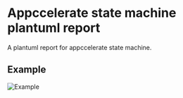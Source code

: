# Appccelerate state machine plantuml report

A plantuml report for appccelerate state machine.

## Example

![Example](http://www.plantuml.com/plantuml/png/DOmn3i8m40Jxl08UaBYdIiD3ZiiA6zbdwsuDtuSKDAEHHfezACxPwd8jfdKUk6Hon2qbby_sBCppCGEktGZZfhsbDakya6GCLLIu46lmP1FDnR2EAdPULyVepjGa24_tYhUm-_RloxB3Zfzy0G00 "example")